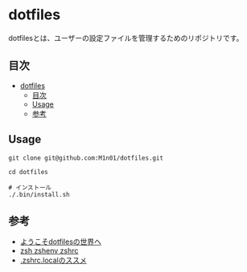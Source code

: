 # dotfiles
dotfilesとは、ユーザーの設定ファイルを管理するためのリポジトリです。

## 目次

- [dotfiles](#dotfiles)
	- [目次](#目次)
	- [Usage](#usage)
	- [参考](#参考)

## Usage
```
git clone git@github.com:M1n01/dotfiles.git

cd dotfiles

# インストール
./.bin/install.sh
```

## 参考
- [ようこそdotfilesの世界へ](https://qiita.com/yutkat/items/c6c7584d9795799ee164)
- [zsh zshenv zshrc](https://qiita.com/shiro_usagi/items/09837eccb44c840942f1)
- [.zshrc.localのススメ](https://qiita.com/awakia/items/1d5cd440ce58ef4fb8ae)
